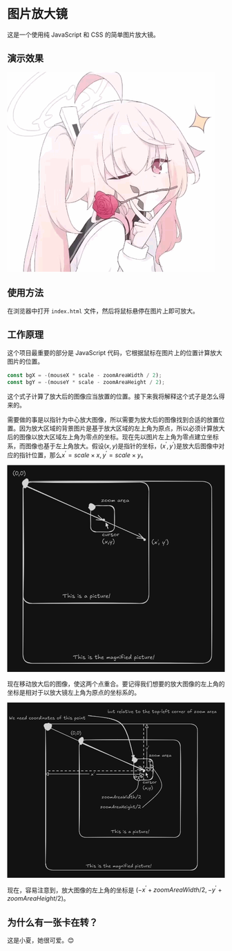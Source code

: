 # 图片放大镜

这是一个使用纯 JavaScript 和 CSS 的简单图片放大镜。

## 演示效果

<img src=".assets/magnifier.gif" alt="Image Magnifier" width="480px">

## 使用方法

在浏览器中打开 `index.html` 文件，然后将鼠标悬停在图片上即可放大。

## 工作原理

<!-- The most important part of this project is the JavaScript code that calculates the position of the magnified picture based on the position of the mouse over the image. -->
这个项目最重要的部分是 JavaScript 代码，它根据鼠标在图片上的位置计算放大图片的位置。

```javascript
const bgX = -(mouseX * scale - zoomAreaWidth / 2);
const bgY = -(mouseY * scale - zoomAreaHeight / 2);
```

这个式子计算了放大后的图像应当放置的位置。接下来我将解释这个式子是怎么得来的。

需要做的事是以指针为中心放大图像，所以需要为放大后的图像找到合适的放置位置。因为放大区域的背景图片是基于放大区域的左上角为原点，所以必须计算放大后的图像以放大区域左上角为零点的坐标。现在先以图片左上角为零点建立坐标系，而图像也基于左上角放大。假设$(x,y)$是指针的坐标，$(x^{'},y^{'})$是放大后图像中对应的指针位置，那么$x^{'}=scale\times x, y^{'}=scale\times y$。

![figure_1](.assets/figure_1.png)

<!-- Now move the magnified image so that the two points coincide. Remember that the coordinates of the top-left corner of the magnified image we want are relative to the coordinate system with the top-left corner of the zoom-area as the origin. -->
现在移动放大后的图像，使这两个点重合。要记得我们想要的放大图像的左上角的坐标是相对于以放大镜左上角为原点的坐标系的。

![figure_2](.assets/figure_2.png)

现在，容易注意到，放大图像的左上角的坐标是 $(-x^{'}+zoomAreaWidth/2, -y^{'}+zoomAreaHeight/2)$。

## 为什么有一张卡在转？

这是小夏，她很可爱。😊
